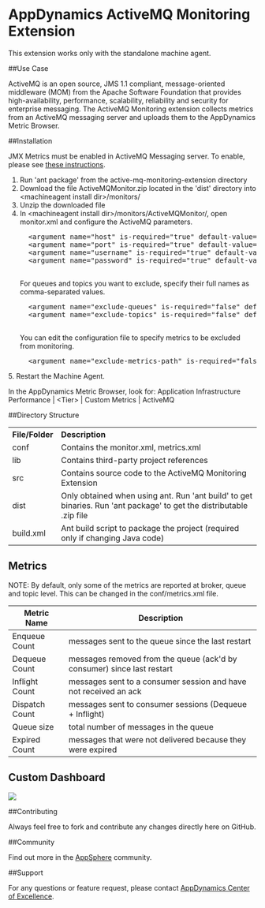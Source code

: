 # AppDynamics ActiveMQ Monitoring Extension

This extension works only with the standalone machine agent.

##Use Case

ActiveMQ is an open source, JMS 1.1 compliant, message-oriented middleware (MOM) from the Apache Software Foundation that provides high-availability, performance, scalability, reliability and security for enterprise messaging. 
The ActiveMQ Monitoring extension collects metrics from an ActiveMQ messaging server and uploads them to the AppDynamics Metric Browser. 


##Installation

JMX Metrics must be enabled in ActiveMQ Messaging server. To enable, please see [these instructions](http://activemq.apache.org/jmx.html).

1. Run 'ant package' from the active-mq-monitoring-extension directory
2. Download the file ActiveMQMonitor.zip located in the 'dist' directory into \<machineagent install dir\>/monitors/
3. Unzip the downloaded file
4. In \<machineagent install dir\>/monitors/ActiveMQMonitor/, open monitor.xml and configure the ActiveMQ parameters.
     <pre>
     &lt;argument name="host" is-required="true" default-value="" /&gt;
     &lt;argument name="port" is-required="true" default-value="" /&gt;
     &lt;argument name="username" is-required="true" default-value="" /&gt;
     &lt;argument name="password" is-required="true" default-value="" /&gt;
     </pre>
     For queues and topics you want to exclude, specify their full names as comma-separated values.
     <pre>
     &lt;argument name="exclude-queues" is-required="false" default-value=""/&gt;
     &lt;argument name="exclude-topics" is-required="false" default-value=""/&gt;
     </pre>
     You can edit the configuration file to specify metrics to be excluded from monitoring.
     <pre>
     &lt;argument name="exclude-metrics-path" is-required="false" default-value="monitors/ActiveMQMonitor/conf/metrics.xml" /&gt;
</pre>
5. Restart the Machine Agent. 
 
In the AppDynamics Metric Browser, look for: Application Infrastructure Performance  | \<Tier\> | Custom Metrics | ActiveMQ

##Directory Structure

<table><tbody>
<tr>
<th align="left"> File/Folder </th>
<th align="left"> Description </th>
</tr>
<tr>
<td class='confluenceTd'> conf </td>
<td class='confluenceTd'> Contains the monitor.xml, metrics.xml </td>
</tr>
<tr>
<td class='confluenceTd'> lib </td>
<td class='confluenceTd'> Contains third-party project references </td>
</tr>
<tr>
<td class='confluenceTd'> src </td>
<td class='confluenceTd'> Contains source code to the ActiveMQ Monitoring Extension </td>
</tr>
<tr>
<td class='confluenceTd'> dist </td>
<td class='confluenceTd'> Only obtained when using ant. Run 'ant build' to get binaries. Run 'ant package' to get the distributable .zip file </td>
</tr>
<tr>
<td class='confluenceTd'> build.xml </td>
<td class='confluenceTd'> Ant build script to package the project (required only if changing Java code) </td>
</tr>
</tbody>
</table>

## Metrics

NOTE: By default, only some of the metrics are reported at broker, queue and topic level. This can be changed in the conf/metrics.xml file.

| Metric Name | Description |
|----------------|-------------|
|Enqueue Count				| messages sent to the queue since the last restart|
|Dequeue Count				| messages removed from the queue (ack'd by consumer) since last restart|
|Inflight Count			| messages sent to a consumer session and have not received an ack|
|Dispatch Count			| messages sent to consumer sessions (Dequeue + Inflight)|
|Queue size				| total number of messages in the queue|
|Expired Count				| messages that were not delivered because they were expired|

## Custom Dashboard
![](https://raw.github.com/Appdynamics/activemq-monitoring-extension/master/ActiveMQDashboard.png)

##Contributing

Always feel free to fork and contribute any changes directly here on GitHub.

##Community

Find out more in the [AppSphere](http://appsphere.appdynamics.com/t5/eXchange/ActiveMQ-Monitoring-Extension/idi-p/5717) community.

##Support

For any questions or feature request, please contact [AppDynamics Center of Excellence](mailto:ace-request@appdynamics.com).


